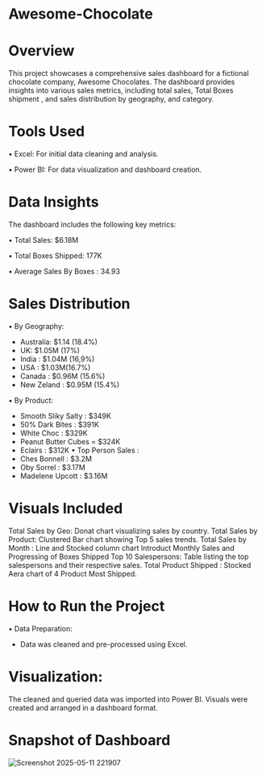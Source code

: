 # Awesome-Chocolate

# Overview
This project showcases a comprehensive sales dashboard for a fictional chocolate company, Awesome Chocolates. The dashboard provides insights into various sales metrics, including total sales, Total Boxes shipment , and sales distribution by  geography, and category.

# Tools Used

• Excel: For initial data cleaning and analysis.

• Power BI: For data visualization and dashboard creation.

# Data Insights
The dashboard includes the following key metrics:

• Total Sales: $6.18M

• Total Boxes Shipped: 177K

• Average Sales By Boxes : 34.93

# Sales Distribution
• By Geography:

  - Australia: $1.14 (18.4%)
  - UK: $1.05M (17%)
  - India : $1.04M (16,9%)
  - USA : $1.03M(16.7%)
  - Canada : $0.96M (15.6%)
  - New Zeland : $0.95M (15.4%)
    
• By Product:
  - Smooth Sliky Salty : $349K
  - 50% Dark Bites : $391K
  - White Choc : $329K
  - Peanut Butter Cubes = $324K
  - Eclairs : $312K
• Top Person Sales :
  - Ches Bonnell : $3.2M
  - Oby Sorrel : $3.17M
  - Madelene Upcott : $3.16M
    
# Visuals Included
Total Sales by Geo: Donat  chart visualizing sales by country.
Total Sales by Product: Clustered Bar chart showing Top 5 sales trends.
Total Sales by Month : Line and Stocked column chart  Introduct Monthly Sales and Progressing of Boxes Shipped 
Top 10 Salespersons: Table listing the top salespersons and their respective sales.
Total Product Shipped : Stocked Aera chart of 4 Product Most Shipped.

# How to Run the Project

• Data Preparation:

  - Data was cleaned and pre-processed using Excel.
    
# Visualization:

The cleaned and queried data was imported into Power BI.
Visuals were created and arranged in a dashboard format.

# Snapshot of Dashboard
![Screenshot 2025-05-11 221907](https://github.com/user-attachments/assets/dcd5c29c-2373-408a-88c6-61f3a2db9727)
